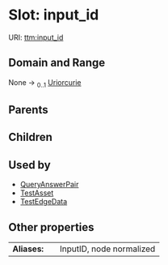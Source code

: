 
# Slot: input_id




URI: [ttm:input_id](https://w3id.org/TranslatorSRI/TranslatorTestingModel/input_id)


## Domain and Range

None &#8594;  <sub>0..1</sub> [Uriorcurie](types/Uriorcurie.md)

## Parents


## Children


## Used by

 * [QueryAnswerPair](QueryAnswerPair.md)
 * [TestAsset](TestAsset.md)
 * [TestEdgeData](TestEdgeData.md)

## Other properties

|  |  |  |
| --- | --- | --- |
| **Aliases:** | | InputID, node normalized |

